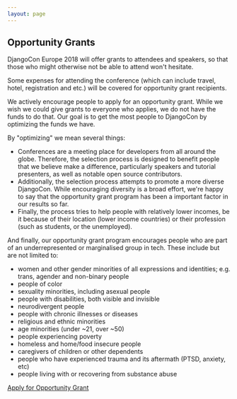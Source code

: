 ```yaml
---
layout: page
---
```


## Opportunity Grants

DjangoCon Europe 2018 will offer grants to attendees and speakers, so that those who might otherwise not be able to attend won't hesitate. 

Some expenses for attending the conference (which can include travel, hotel, registration and etc.) will be covered for opportunity grant recipients.  

We actively encourage people to apply for an opportunity grant. While we wish we could give grants to everyone who applies, we do not have the funds to do that. Our goal is to get the most people to DjangoCon by optimizing the funds we have.

By "optimizing" we mean several things:

* Conferences are a meeting place for developers from all around the globe. Therefore, the selection process is designed to benefit people that we believe make a difference, particularly speakers and tutorial presenters, as well as notable open source contributors.
*  Additionally, the selection process attempts to promote a more diverse DjangoCon. While encouraging diversity is a broad effort, we're happy to say that the opportunity grant program has been a important factor in our results so far.
* Finally, the process tries to help people with relatively lower incomes, be it because of their location (lower income countries) or their profession (such as students, or the unemployed).

And finally, our opportunity grant program encourages people who are part of an underrepresented or marginalised group in tech. These include but are not limited to:

* women and other gender minorities of all expressions and identities; e.g. trans, agender and non-binary people
* people of color
* sexuality minorities, including asexual people
* people with disabilities, both visible and invisible
* neurodivergent people
* people with chronic illnesses or diseases
* religious and ethnic minorities
* age minorities (under ~21, over ~50)
* people experiencing poverty
* homeless and home/food insecure people
* caregivers of children or other dependents
* people who have experienced trauma and its aftermath (PTSD, anxiety, etc)
* people living with or recovering from substance abuse


<div class="information-buttons">
  <a class="information" href="https://docs.google.com/forms/d/e/1FAIpQLSf5LnK6z2LB6Zm2ZfgjdIORyv-GlqP7r2KcpPQ23GmM4snT0g/viewform?usp=sf_link">
    Apply for Opportunity Grant
  </a>
</div>
